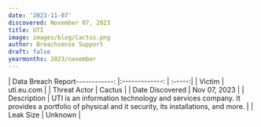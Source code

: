 ```yaml
---
date: '2023-11-07'
discovered: November 07, 2023
title: UTI
image: images/blog/Cactus.png
author: Breachsense Support
draft: false
yearmonths: 2023/november
---
```


| Data Breach Report------------:     |:-------------:    | :-----:|
| Victim      | uti.eu.com      | 
| Threat Actor      | Cactus      | 
| Date Discovered      | Nov 07, 2023      | 
| Description      | UTI is an information technology and services company. It provides a portfolio of physical and it security, its installations, and more.      | 
| Leak Size      | Unknown      | 

